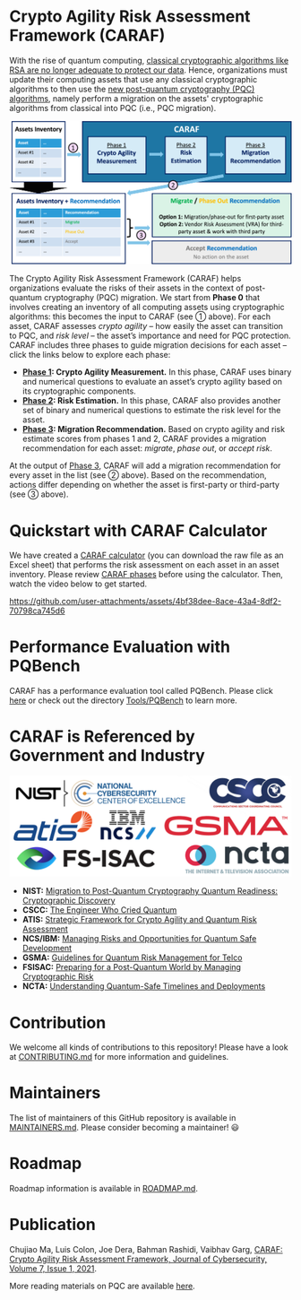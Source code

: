 # Crypto Agility Risk Assessment Framework (CARAF)

With the rise of quantum computing, [classical cryptographic algorithms like RSA are no longer adequate to protect our data](https://www.nist.gov/news-events/news/2023/08/nist-standardize-encryption-algorithms-can-resist-attack-quantum-computers). Hence, organizations must update their computing assets that use any classical cryptographic algorithms to then use the [new post-quantum cryptography (PQC) algorithms](https://csrc.nist.gov/projects/post-quantum-cryptography), namely perform a migration on the assets' cryptographic algorithms from classical into PQC (i.e., PQC migration).

![](Figures/CARAF%20Flow%20Diagram.png)

The Crypto Agility Risk Assessment Framework (CARAF) helps organizations evaluate the risks of their assets in the context of post-quantum cryptography (PQC) migration. We start from **Phase 0** that involves creating an inventory of all computing assets using cryptographic algorithms: this becomes the input to CARAF (see ① above). For each asset, CARAF assesses *crypto agility* – how easily the asset can transition to PQC, and *risk level* – the asset’s importance and need for PQC protection. CARAF includes three phases to guide migration decisions for each asset – click the links below to explore each phase:
- **[Phase 1](CARAF%20Phases/Phase%201%3A%20Crypto%20Agility%20Measurement.md): Crypto Agility Measurement.** In this phase, CARAF uses binary and numerical questions to evaluate an asset’s crypto agility based on its cryptographic components.
- **[Phase 2](CARAF%20Phases/Phase%202%3A%20Risk%20Estimation.md): Risk Estimation.** In this phase, CARAF also provides another set of binary and numerical questions to estimate the risk level for the asset.
- **[Phase 3](CARAF%20Phases/Phase%203%3A%20Migration%20Recommendation.md): Migration Recommendation.** Based on crypto agility and risk estimate scores from phases 1 and 2, CARAF provides a migration recommendation for each asset: *migrate*, *phase out*, or *accept risk*.

At the output of [Phase 3](CARAF%20Phases/Phase%203%3A%20Migration%20Recommendation.md), CARAF will add a migration recommendation for every asset in the list (see ② above). Based on the recommendation, actions differ depending on whether the asset is first-party or third-party (see ③ above).

# Quickstart with CARAF Calculator
We have created a [CARAF calculator](Resources/CARAF%20Calculator.xlsm) (you can download the raw file as an Excel sheet) that performs the risk assessment on each asset in an asset inventory. Please review [CARAF phases](CARAF%20Phases) before using the calculator. Then, watch the video below to get started.

https://github.com/user-attachments/assets/4bf38dee-8ace-43a4-8df2-70798ca745d6

# Performance Evaluation with PQBench
CARAF has a performance evaluation tool called PQBench. Please click [here](Tools/PQBench) or check out the directory [Tools/PQBench](Tools/PQBench) to learn more.

# CARAF is Referenced by Government and Industry

![](Figures/Referencing%20Organizations.png)

- **NIST:** [Migration to Post-Quantum Cryptography Quantum Readiness: Cryptographic Discovery](https://www.nccoe.nist.gov/sites/default/files/2023-12/pqc-migration-nist-sp-1800-38b-preliminary-draft.pdf)
- **CSCC:** [The Engineer Who Cried Quantum](https://www.comms-scc.org/wp-content/uploads/2023/08/The-Engineer-Who-Cried-Quantum2.pdf)
- **ATIS:** [Strategic Framework for Crypto Agility and Quantum Risk Assessment](https://atis.org/resources/strategic-framework-for-crypto-agility-and-quantum-risk-assessment/)
- **NCS/IBM:** [Managing Risks and Opportunities for Quantum Safe Development](https://www.ncs.co/dam/jcr:81bb243e-0cdd-4c04-92e2-d110c01fa0e8/IBM_NCS_Quantum_Security_v1.0.pdf)
- **GSMA:** [Guidelines for Quantum Risk Management for Telco](https://www.gsma.com/get-involved/working-groups/gsma_resources/guidelines-for-quantum-risk-management-for-telco/)
- **FSISAC:** [Preparing for a Post-Quantum World by Managing Cryptographic Risk](https://www.fsisac.com/hubfs/Knowledge/PQC/PreparingForAPostQuantumWorldByManagingCryptographicRisk.pdf)
- **NCTA:** [Understanding Quantum-Safe Timelines and Deployments](https://www.nctatechnicalpapers.com/Paper/2023/3591_Pala_5298_paper/download)

# Contribution
We welcome all kinds of contributions to this repository! Please have a look at [CONTRIBUTING.md](CONTRIBUTING.md) for more information and guidelines.

# Maintainers
The list of maintainers of this GitHub repository is available in [MAINTAINERS.md](MAINTAINERS.md). Please consider becoming a maintainer! 😃

# Roadmap
Roadmap information is available in [ROADMAP.md](ROADMAP.md).
  
# Publication
Chujiao Ma, Luis Colon, Joe Dera, Bahman Rashidi, Vaibhav Garg, [CARAF: Crypto Agility Risk Assessment Framework, Journal of Cybersecurity, Volume 7, Issue 1, 2021](https://doi.org/10.1093/cybsec/tyab013).

More reading materials on PQC are available [here](Reading%20Materials/README.md).
